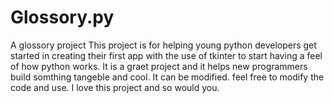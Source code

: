 # Glossory.py
A glossory project
This project is for helping young python developers get started in creating their first app 
with the use of tkinter to start having a feel of how python works.
It is a graet project and it helps new programmers build somthing tangeble and cool.
It can be modified. feel free to modify the code and use.
I love this project and so would you. 

